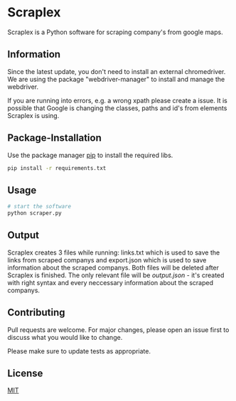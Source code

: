 # Scraplex

Scraplex is a Python software for scraping company's from google maps. 

## Information

Since the latest update, you don't need to install an external chromedriver. We are using the package "webdriver-manager"
to install and manage the webdriver. 

If you are running into errors, e.g. a wrong xpath please create a issue. It is possible that Google  is changing the 
classes, paths and id's from elements Scraplex is using.

## Package-Installation

Use the package manager [pip](https://pip.pypa.io/en/stable/) to install the required libs.

```bash
pip install -r requirements.txt
```


## Usage

```python
# start the software
python scraper.py
```

## Output
Scraplex creates 3 files while running: links.txt which is used to save the links from scraped companys and 
export.json which is used to save information about the scraped companys. Both files will be deleted after Scraplex
is finished. The only relevant file will be *output.json* - it's created with right syntax and every
neccessary information about the scraped companys.

## Contributing
Pull requests are welcome. For major changes, please open an issue first to discuss what you would like to change.

Please make sure to update tests as appropriate.

## License
[MIT](https://choosealicense.com/licenses/mit/)